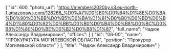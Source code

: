 {
    "id": 600,
    "photo_url": "https://members2020by.s3.eu-north-1.amazonaws.com/128268_%D0%A7%D0%B0%D0%B4%D1%8E%D0%BA%D0%90%D0%BB%D0%B5%D0%BA%D1%81%D0%B0%D0%BD%D0%B4%D1%80%D0%92%D0%BB%D0%B0%D0%B4%D0%B8%D0%BC%D0%B8%D1%80%D0%BE%D0%B2%D0%B8%D1%87",
    "full_name": "Чадюк Александр Владимирович",
    "offices": [
        {
            "id": "06-00",
            "name": "ПРОКУРАТУРА МОГИЛЕВСКОЙ ОБЛАСТИ",
            "position": "Прокурор Могилевской области"
        }
    ],
    "title": "Чадюк Александр Владимирович"
}